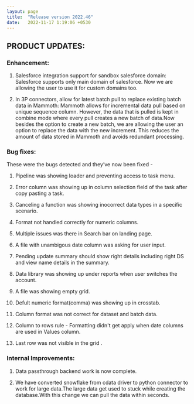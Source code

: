 ```yaml
---
layout: page
title:  "Release version 2022.46"
date:   2022-11-17 1:19:06 +0530
---
```



## **PRODUCT UPDATES:**

### **Enhancement:**
1. Salesforce integration support for sandbox salesforce domain:
  Salesforce supports only main domain of salesforce. Now we are allowing the user to use it for custom domains too.
  
2. In 3P connectors, allow for latest batch pull to replace existing batch data in Mammoth:
  Mammoth allows for incremental data pull based on unique sequence column. However, the data that is pulled is kept in combine mode where every pull creates a new batch of data.Now besides the option to create a new batch, we are allowing the user an option to replace the data with the new increment.
  This reduces the amount of data stored in Mammoth and avoids redundant processing.

### **Bug fixes:**
These were the bugs detected and they’ve now been fixed -

1. Pipeline was showing loader and preventing access to task menu.

2. Error column was showing up in column selection field of the task after copy pasting a task.

3. Canceling a function was showing inocorrect data types in a specific scenario.

4. Format not handled correctly for numeric columns.

5. Multiple issues was there in Search bar on landing page.

6. A file with unambigous date column was asking  for user input.

7. Pending update summary should show right details including right DS and view name details in the summary.

8. Data library was showing up under reports when user switches the account. 

9. A file was showing empty grid.

10. Defult numeric format(comma) was showing up in crosstab.

11. Column format was not correct for dataset and batch data.

12. Column to rows rule - Formatting didn't get apply when date columns are used in Values column.

13. Last row was not visible in the grid .

### **Internal Improvements:**

1. Data passthrough backend work is now complete.

2. We have converted snowflake from cdata driver to python connector to work for large data.The large data get used to stuck while creating the database.With this change
   we can pull the data within seconds.
